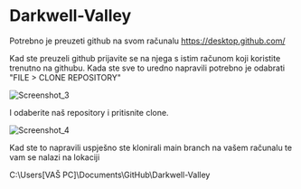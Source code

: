 # Darkwell-Valley

Potrebno je preuzeti github na svom računalu 
          https://desktop.github.com/
          
Kad ste preuzeli github prijavite se na njega s istim računom koji koristite trenutno na githubu.
Kada ste sve to uredno napravili potrebno je odabrati "FILE > CLONE REPOSITORY"

![Screenshot_3](https://user-images.githubusercontent.com/29728342/196375902-9bcdbf30-059d-426a-b689-db3fb15c816c.png)

I odaberite naš repository i pritisnite clone.

![Screenshot_4](https://user-images.githubusercontent.com/29728342/196375926-13d2c017-6d6c-4810-831a-faea2863ea93.png)


Kad ste to napravili uspješno ste klonirali main branch na vašem računalu te vam se nalazi na lokaciji

C:\Users\[VAŠ PC]\Documents\GitHub\Darkwell-Valley
